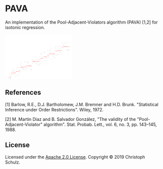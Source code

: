 # PAVA

An implementation of the Pool-Adjacent-Violators algorithm (PAVA) [1,2] for isotonic regression.

![Example](https://github.com/schulzch/pava/raw/master/doc/example.svg?sanitize=true)

## References

[1] Barlow, R.E., D.J. Bartholomew, J.M. Bremner and H.D. Brunk. "Statistical Inference under Order Restrictions". Wiley, 1972.

[2] M. Martin Diaz and B. Salvador González, "The validity of the "Pool-Adjacent-Violator" algorithm". Stat. Probab. Lett., vol. 6, no. 3, pp. 143–145, 1988.

## License

Licensed under the [Apache 2.0 License](https://www.apache.org/licenses/LICENSE-2.0). Copyright &copy; 2019 Christoph Schulz.
